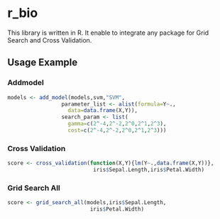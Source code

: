 # r_bio
This library is written in R.
It enable to integrate any package for Grid Search and Cross Validation.

## Usage Example
### Addmodel
```R
models <- add_model(models,svm,"SVM",
                 parameter_list <- alist(formula=Y~.,
                   data=data.frame(X,Y)),
                 search_param <- list(
                   gamma=c(2^-4,2^-2,2^0,2^1,2^3),
                   cost=c(2^-4,2^-2,2^0,2^1,2^3)))
```

### Cross Validation
```R
score <- cross_validation(function(X,Y){lm(Y~.,data.frame(X,Y))},
                           iris$Sepal.Length,iris$Petal.Width)
```

### Grid Search All
```R
score <- grid_search_all(models,iris$Sepal.Length,
                          iris$Petal.Width)
```
